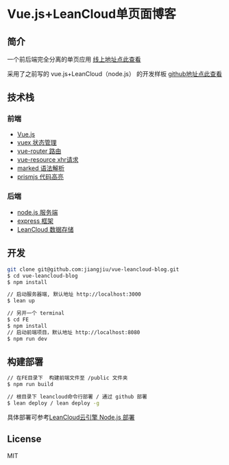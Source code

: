 #  Vue.js+LeanCloud单页面博客

## 简介
一个前后端完全分离的单页应用  [线上地址点此查看](http://jiangjiu.leanapp.cn)

采用了之前写的 vue.js+LeanCloud（node.js） 的开发样板 [github地址点此查看](https://github.com/jiangjiu/vue-leancloud-boilerplate)

## 技术栈
### 前端
- [Vue.js](https://github.com/vuejs/vue)
- [vuex 状态管理](https://github.com/vuejs/vuex)
- [vue-router 路由](https://github.com/vuejs/vue-router)
- [vue-resource xhr请求](https://github.com/vuejs/vue-resource)
- [marked 语法解析](https://github.com/chjj/marked)
- [prismjs 代码高亮](http://prismjs.com/)


### 后端
- [node.js 服务端](https://github.com/nodejs/node)
- [express 框架](https://github.com/expressjs/express)
- [LeanCloud 数据存储](http://www.leancloud.com)

## 开发

```bash
git clone git@github.com:jiangjiu/vue-leancloud-blog.git
$ cd vue-leancloud-blog
$ npm install

// 启动服务器端, 默认地址 http://localhost:3000
$ lean up

// 另开一个 terminal
$ cd FE
$ npm install
// 启动前端项目，默认地址 http://localhost:8080
$ npm run dev
```

## 构建部署

```bash
// 在FE目录下  构建前端文件至 /public 文件夹
$ npm run build

// 根目录下 leancloud命令行部署 / 通过 github 部署
$ lean deploy / lean deploy -g

```

具体部署可参考[LeanCloud云引擎 Node.js 部署](https://leancloud.cn/docs/leanengine_webhosting_guide-node.html#部署)

## License
MIT
